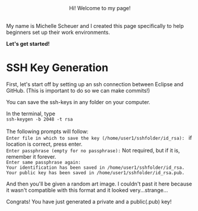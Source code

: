 <center> Hi! Welcome to my page!</center><br>

My name is Michelle Scheuer and I created this page specifically to help beginners set up their work environments.<br>

<b>Let's get started!</b><br>

# SSH Key Generation
First, let's start off by setting up an ssh connection between Eclipse and GitHub.
(This is important to do so we can make commits!)

You can save the ssh-keys in any folder on your computer.

In the terminal, type<br>
`ssh-keygen -b 2048 -t rsa` <br><br>
The following prompts will follow: <br>
`Enter file in which to save the key (/home/user1/sshfolder/id_rsa): `  if location is correct, press enter.<br>
`Enter passphrase (empty for no passphrase):` Not required, but if it is, remember it forever.<br>
`Enter same passphrase again: `<br>
`Your identification has been saved in /home/user1/sshfolder/id_rsa.`<br>
`Your public key has been saved in /home/user1/sshfolder/id_rsa.pub.` <br>

And then you'll be given a random art image. I couldn't past it here because it wasn't compatible with this format and it looked very...strange...


Congrats! You have just generated a private and a public(.pub) key!
